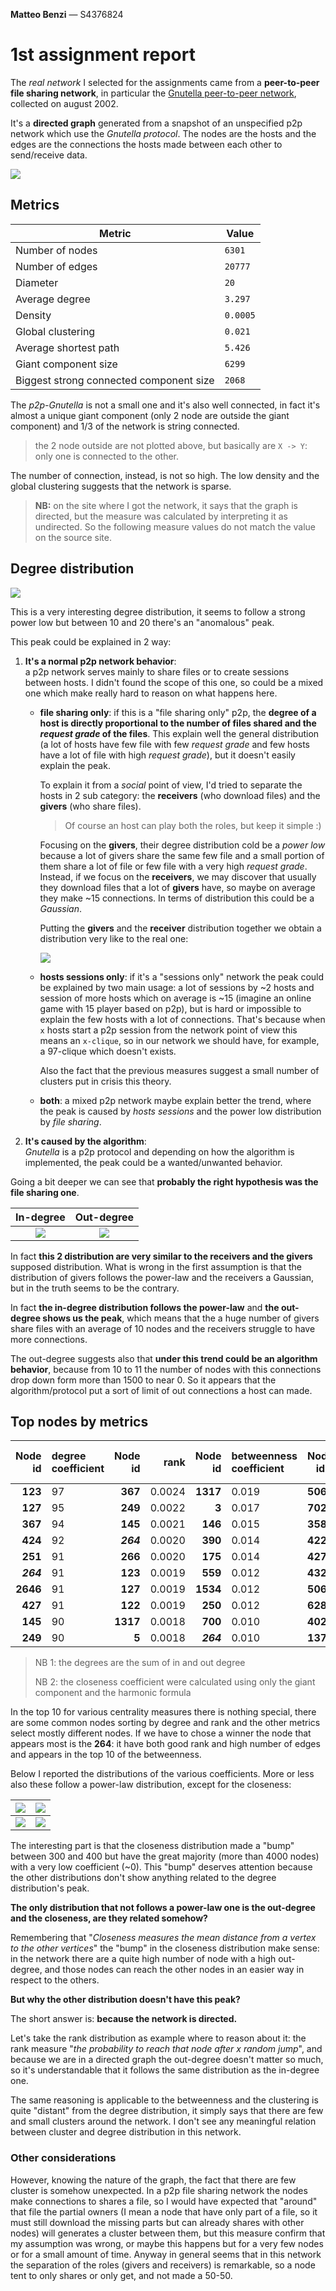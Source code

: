 

**Matteo Benzi** — S4376824

# 1st assignment report

The _real network_ I selected for the assignments came from a **peer-to-peer file sharing network**, in particular the [Gnutella peer-to-peer network][1], collected on august 2002.

It's a **directed graph** generated from a snapshot of an unspecified p2p network which use the _Gnutella protocol_. The nodes are the hosts and the edges are the connections the hosts made between each other to send/receive data.

![][img_net]

## Metrics

|Metric|Value|
|---|---|
|Number of nodes|`6301`|
|Number of edges|`20777`|
|Diameter|`20`|
|Average degree|`3.297`|
|Density|`0.0005`|
|Global clustering|`0.021`|
|Average shortest path|`5.426`|
|Giant component size|`6299`|
|Biggest strong connected component size|`2068`|

The _p2p-Gnutella_ is not a small one and it's also well connected, in fact it's almost a unique giant component (only 2 node are outside the giant component) and 1/3 of the network is string connected.

> the 2 node outside are not plotted above, but basically are `X -> Y`: only one is connected to the other.

The number of connection, instead, is not so high. The low density and the global clustering suggests that the network is sparse.

> **NB:** on the site where I got the network, it says that the graph is directed, but the measure was calculated by interpreting it as undirected. So the following measure values do not match the value on the source site.

## Degree distribution

![][img_deg_dist]

This is a very interesting degree distribution, it seems to follow a strong power low but between 10 and 20 there's an "anomalous" peak.

This peak could be explained in 2 way:

1. **It's a normal p2p network behavior**:  
	a p2p network serves mainly to share files or to create sessions between hosts. I didn't found the scope of this one, so could be a mixed one which make really hard to reason on what happens here.
	
	- **file sharing only**: if this is a "file sharing only" p2p, the **degree of a host is directly proportional to the number of files shared and the _request grade_ of the files**. This explain well the general distribution (a lot of hosts have few file with few _request grade_ and few hosts have a lot of file with high _request grade_), but it doesn't easily explain the peak.

		To explain it from a _social_ point of view, I'd tried to separate the hosts in 2 sub category: the **receivers** (who download files) and the **givers** (who share files).
		
		> Of course an host can play both the roles, but keep it simple :)

		Focusing on the **givers**, their degree distribution cold be a _power low_ because a lot of givers share the same few file and a small portion of them share a lot of file or few file with a very high _request grade_.  
		Instead, if we focus on the **receivers**, we may discover that usually they download files that a lot of **givers** have, so maybe on average they make ~15 connections. In terms of distribution this could be a _Gaussian_.

		Putting the **givers** and the **receiver** distribution together we obtain a distribution very like to the real one:

		![][peak_expl]

	- **hosts sessions only**: if it's a "sessions only" network the peak could be explained by two main usage: a lot of sessions by ~2 hosts and session of more hosts which on average is ~15 (imagine an online game with 15 player based on p2p), but is hard or impossible to explain the few hosts with a lot of connections. That's because when `x` hosts start a p2p session from the network point of view this means an `x-clique`, so in our network we should have, for example, a 97-clique which doesn't exists.

	  Also the fact that the previous measures suggest a small number of clusters put in crisis this theory.
	
	- **both**: a mixed p2p network maybe explain better the trend, where the peak is caused by _hosts sessions_ and the power low distribution by _file sharing_.
	
2. **It's caused by the algorithm**:  
	_Gnutella_ is a p2p protocol and depending on how the algorithm is implemented, the peak could be a wanted/unwanted behavior.

Going a bit deeper we can see that **probably the right hypothesis was the file sharing one**.

|                  In-degree                   |                  Out-degree                   |
| :------------------------------------------: | :-------------------------------------------: |
| ![][in_degree_dist] | ![][out_degree_dist] |

In fact **this 2 distribution are very similar to the receivers and the givers** supposed distribution.
What is wrong in the first assumption is that the distribution of givers follows the power-law and the receivers a Gaussian, but in the truth seems to be the contrary.

In fact **the in-degree distribution follows the power-law** and **the out-degree shows us the peak**, which means that the a huge number of givers share files with an average of 10 nodes and the receivers struggle to have more connections.

The out-degree suggests also that **under this trend could be an algorithm behavior**, because from 10 to 11 the number of nodes with this connections drop down form more than 1500 to near 0. So it appears that the algorithm/protocol put a sort of limit of out connections a host can made.

## Top nodes by metrics
|Node id|degree coefficient|Node id|rank|Node id|betweenness coefficient|Node id|Local cluster coefficient|Node id|Closeness coefficient|
|-:|:-|-:|-:|-:|:-|--|--|--|--|
|**123**|97|**367**|0.0024|**1317**|0.019|**506**|1.0|**5831**|0.202|
|**127**|95|**249**|0.0022|**3**|0.017|**702**|1.0|**2614**|0.192|
|**367**|94|**145**|0.0021|**146**|0.015|**3589**|1.0|**1382**|0.188|
|**424**|92|***264***|0.0020|**390**|0.014|**4223**|1.0|**5202**|0.186|
|**251**|91|  **266** | 0.0020 |**175**|0.014|**4278**|1.0|**2852**|0.185|
|***264***|91|  **123** | 0.0019 |**559**|0.012|**4321**|1.0|**1534**|0.184|
|**2646**|91|**127**|0.0019|**1534**|0.012|**5060**|1.0|**1675**|0.184|
|**427**|91|**122**|0.0019|**250**|0.012|**6287**|1.0|**4533**|0.183|
|**145**|90|**1317**|0.0018|**700**|0.010|**4022**|0.666|**786**|0.182|
|**249**|90|**5**|0.0018|***264***|0.010|**137**|0.333|**2718**|0.181|

> NB 1: the degrees are the sum of in and out degree
> 
> NB 2: the closeness coefficient were calculated using only the giant component and the harmonic formula

In the top 10 for various centrality measures there is nothing special, there are some common nodes sorting by degree and rank and the other metrics select mostly different nodes. If we have to chose a winner the node that appears most is the **264**: it have both good rank and high number of edges and appears in the top 10 of the betweenness.

Below I reported the distributions of the various coefficients. More or less also these follow a power-law distribution, except for the closeness:

| ![][rank_dist]      | ![][betweenness_dist] |
| -------------------------------------------- | ---------------------------------------------- |
| ![][closeness_dist] | ![][clustering_dist]  |

The interesting part is that the closeness distribution made a "bump" between 300 and 400 but have the great majority (more than 4000 nodes) with a very low coefficient (~0).
This "bump" deserves attention because the other distributions don't show anything related to the degree distribution's peak.

**The only distribution that not follows a power-law one is the out-degree and the closeness, are they related somehow?**

Remembering that "*Closeness measures the mean distance from a vertex to the other vertices*"  the "bump" in the closeness distribution make sense:
in the network there are a quite high number of node with a high out-degree, and those nodes can reach the other nodes in an easier way in respect to the others.

**But why the other distribution doesn't have this peak?**

The short answer is: **because the network is directed.**

Let's take the rank distribution as example where to reason about it:
the rank measure "_the probability to reach that node after x random jump_", and because we are in a directed graph the out-degree doesn't matter so much, so it's understandable that it follows the same distribution as the in-degree one.

The same reasoning is applicable to the betweenness and the clustering is quite "distant" from the degree distribution, it simply says that there are few and small clusters around the network. I don't see any meaningful relation between cluster and degree distribution in this network.

### Other considerations

However, knowing the nature of the graph, the fact that there are few cluster is somehow unexpected. In a p2p file sharing network the nodes make connections to shares a file, so I would have expected that "around" that file the partial owners (I mean a node that have only part of a file, so it must still download the missing parts but can already shares with other nodes) will generates a cluster between them, but this measure confirm that my assumption was wrong, or maybe this happens but for a very few nodes or for a small amount of time. Anyway in general seems that in this network the separation of the roles (givers and receivers) is remarkable, so a node tent to only shares or only get, and not made a 50-50.



[1]: https://snap.stanford.edu/data/p2p-Gnutella08.html
[img_net]: img/network.png
[img_deg_dist]: img/degree_dist.png
[peak_expl]: img/peak_explanation.png
[rank_dist]: img/rank_dist.png
[betweenness_dist]: img/betweenness_dist.png
[closeness_dist]: img/closeness_dist.png
[clustering_dist]: img/clustering_dist.png
[in_degree_dist]: img/in_degree_dist.png
[out_degree_dist]: img/out_degree_dist.png
